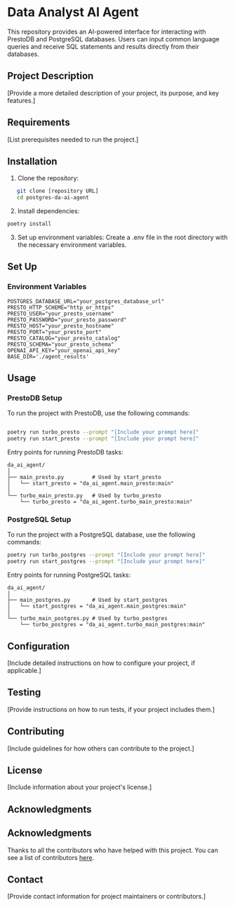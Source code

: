 # Data Analyst AI Agent

This repository provides an AI-powered interface for interacting with PrestoDB and PostgreSQL databases. Users can input common language queries and receive SQL statements and results directly from their databases.

## Project Description

[Provide a more detailed description of your project, its purpose, and key features.]

## Requirements

[List prerequisites needed to run the project.]

## Installation

1. Clone the repository:

```bash
   git clone [repository URL]
   cd postgres-da-ai-agent
```

2. Install dependencies:

```bash
poetry install
```   

3. Set up environment variables:
Create a .env file in the root directory with the necessary environment variables.


## Set Up

### Environment Variables

```dotenv
POSTGRES_DATABASE_URL="your_postgres_database_url"
PRESTO_HTTP_SCHEME="http_or_https"
PRESTO_USER="your_presto_username"
PRESTO_PASSWORD="your_presto_password"
PRESTO_HOST="your_presto_hostname"
PRESTO_PORT="your_presto_port"
PRESTO_CATALOG="your_presto_catalog"
PRESTO_SCHEMA="your_presto_schema"
OPENAI_API_KEY="your_openai_api_key"
BASE_DIR='./agent_results'
```

## Usage

### PrestoDB Setup

To run the project with PrestoDB, use the following commands:

```bash

poetry run turbo_presto --prompt "[Include your prompt here]"
poetry run start_presto --prompt "[Include your prompt here]"
```

Entry points for running PrestoDB tasks:

```tree
da_ai_agent/
│
├── main_presto.py         # Used by start_presto
│   └── start_presto = "da_ai_agent.main_presto:main"
│
└── turbo_main_presto.py   # Used by turbo_presto
    └── turbo_presto = "da_ai_agent.turbo_main_presto:main"
```

### PostgreSQL Setup


To run the project with a PostgreSQL database, use the following commands:

```bash
poetry run turbo_postgres --prompt "[Include your prompt here]"
poetry run start_postgres --prompt "[Include your prompt here]"
```

Entry points for running PostgreSQL tasks:
```tree
da_ai_agent/
│
├── main_postgres.py       # Used by start_postgres
│   └── start_postgres = "da_ai_agent.main_postgres:main"
│
└── turbo_main_postgres.py # Used by turbo_postgres
    └── turbo_postgres = "da_ai_agent.turbo_main_postgres:main"
```

## Configuration

[Include detailed instructions on how to configure your project, if applicable.]

## Testing

[Provide instructions on how to run tests, if your project includes them.]

## Contributing

[Include guidelines for how others can contribute to the project.]

## License

[Include information about your project's license.]

## Acknowledgments

## Acknowledgments

Thanks to all the contributors who have helped with this project. You can see a list of contributors [here](https://github.com/axeomxyz/multi-agent-postgres-data-analytics/contributors).


## Contact

[Provide contact information for project maintainers or contributors.]
